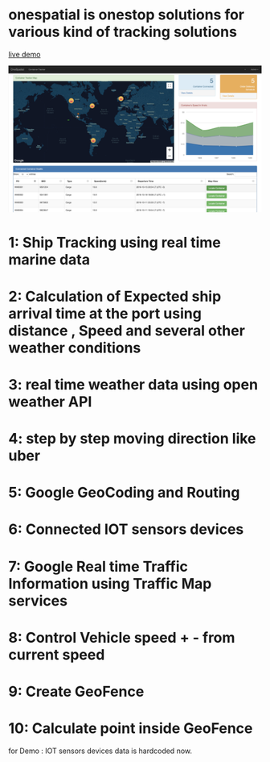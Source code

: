 # onespatial is onestop solutions for various kind of tracking solutions

[live demo](https://immayanksrv.github.io/onespatial/index.html)

![alt text](https://github.com/immayanksrv/onespatial/blob/master/images/home_screen.png)

# 1: Ship Tracking  using real time marine data
# 2: Calculation of Expected ship arrival time at the port using distance , Speed and several other weather conditions
# 3: real time weather data using open weather API
# 4: step by step moving direction like uber 
# 5: Google GeoCoding and Routing
# 6: Connected IOT sensors devices
# 7: Google Real time Traffic Information using Traffic Map services
# 8: Control Vehicle speed  + - from current speed
# 9: Create GeoFence
# 10: Calculate point inside GeoFence

 for Demo :  IOT sensors devices data is hardcoded now.
